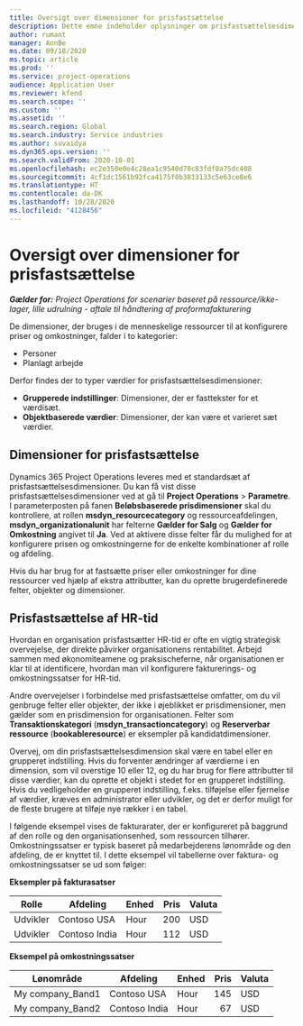 ```yaml
---
title: Oversigt over dimensioner for prisfastsættelse
description: Dette emne indeholder oplysninger om prisfastsættelsesdimensioner i Dynamics 365 Project Operations.
author: rumant
manager: AnnBe
ms.date: 09/18/2020
ms.topic: article
ms.prod: ''
ms.service: project-operations
audience: Application User
ms.reviewer: kfend
ms.search.scope: ''
ms.custom: ''
ms.assetid: ''
ms.search.region: Global
ms.search.industry: Service industries
ms.author: suvaidya
ms.dyn365.ops.version: ''
ms.search.validFrom: 2020-10-01
ms.openlocfilehash: ec2e350e0e4c28ea1c9540d70c83fdf0a75dc408
ms.sourcegitcommit: 4cf1dc1561b92fca4175f0b3813133c5e63ce8e6
ms.translationtype: HT
ms.contentlocale: da-DK
ms.lasthandoff: 10/28/2020
ms.locfileid: "4128456"
---
```

# <a name="pricing-dimensions-overview"></a>Oversigt over dimensioner for prisfastsættelse

_**Gælder for:** Project Operations for scenarier baseret på ressource/ikke-lager, lille udrulning - aftale til håndtering af proformafakturering_

De dimensioner, der bruges i de menneskelige ressourcer til at konfigurere priser og omkostninger, falder i to kategorier:

- Personer
- Planlagt arbejde

Derfor findes der to typer værdier for prisfastsættelsesdimensioner:

- **Grupperede indstillinger**: Dimensioner, der er fasttekster for et værdisæt.
- **Objektbaserede værdier**: Dimensioner, der kan være et varieret sæt værdier.

## <a name="pricing-dimensions"></a>Dimensioner for prisfastsættelse

Dynamics 365 Project Operations leveres med et standardsæt af prisfastsættelsesdimensioner. Du kan få vist disse prisfastsættelsesdimensioner ved at gå til **Project Operations** > **Parametre**. I parameterposten på fanen **Beløbsbaserede prisdimensioner** skal du kontrollere, at rollen **msdyn_resourcecategory** og ressourceafdelingen, **msdyn_organizationalunit** har felterne **Gælder for Salg** og **Gælder for Omkostning** angivet til **Ja**. Ved at aktivere disse felter får du mulighed for at konfigurere prisen og omkostningerne for de enkelte kombinationer af rolle og afdeling.

Hvis du har brug for at fastsætte priser eller omkostninger for dine ressourcer ved hjælp af ekstra attributter, kan du oprette brugerdefinerede felter, objekter og dimensioner.

## <a name="pricing-human-resource-time"></a>Prisfastsættelse af HR-tid
Hvordan en organisation prisfastsætter HR-tid er ofte en vigtig strategisk overvejelse, der direkte påvirker organisationens rentabilitet. Arbejd sammen med økonomiteamene og praksischeferne, når organisationen er klar til at identificere, hvordan man vil konfigurere fakturerings- og omkostningssatser for HR-tid.

Andre overvejelser i forbindelse med prisfastsættelse omfatter, om du vil genbruge felter eller objekter, der ikke i øjeblikket er prisdimensioner, men gælder som en prisdimension for organisationen. Felter som **Transaktionskategori** (**msdyn_transactioncategory**) og **Reserverbar ressource** (**bookableresource**) er eksempler på kandidatdimensioner. 

Overvej, om din prisfastsættelsesdimension skal være en tabel eller en grupperet indstilling. Hvis du forventer ændringer af værdierne i en dimension, som vil overstige 10 eller 12, og du har brug for flere attributter til disse værdier, kan du oprette et objekt i stedet for en grupperet indstilling. Hvis du vedligeholder en grupperet indstilling, f.eks. tilføjelse eller fjernelse af værdier, kræves en administrator eller udvikler, og det er derfor muligt for de fleste brugere at tilføje nye rækker i en tabel.

I følgende eksempel vises de fakturarater, der er konfigureret på baggrund af den rolle og den organisationsenhed, som ressourcen tilhører. Omkostningssatser er typisk baseret på medarbejderens lønområde og den afdeling, de er knyttet til. I dette eksempel vil tabellerne over faktura- og omkostningssatser se ud som følger:

**Eksempler på fakturasatser**

| Rolle        | Afdeling    |Enhed      |Pris      |Valuta  |
| ------------|-------------|----------|----------:|----------|
| Udvikler   | Contoso USA  |Hour | 200|USD     |
| Udvikler   | Contoso India |Hour|   112|USD     |


**Eksempel på omkostningssatser**

| Lønområde     | Afdeling    |Enhed      |Pris      |Valuta  |
| ----------------|-------------|----------|----------:|----------|
| My company_Band1 | Contoso USA  |Hour | 145|USD     |
| My company_Band2 | Contoso India |Hour|   67|USD     |
